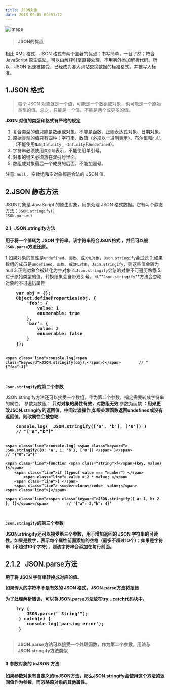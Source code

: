 ```yaml
---
title: JSON对象
date: 2018-06-05 09:53:12
---
```

![image](http://www.wailian.work/images/2018/06/05/timg.jpg)

> #### JSON的优点

相比 XML 格式，JSON 格式有两个显著的优点：书写简单，一目了然；符合 JavaScript 原生语法，可以由解释引擎直接处理，不用另外添加解析代码。所以，JSON 迅速被接受，已经成为各大网站交换数据的标准格式，并被写入标准。

<!-- more -->

## 1.JSON 格式


> 每个 JSON 对象就是一个值，可能是一个数组或对象，也可能是一个原始类型的值。总之，只能是一个值，不能是两个或更多的值。

**JSON 对值的类型和格式有严格的规定**

1. 复合类型的值只能是数组或对象，不能是函数、正则表达式对象、日期对象。
2. 原始类型的值只有四种：字符串、数值（必须以十进制表示）、布尔值和<code>null</code>（不能使用<code>NaN</code>,<code>Infinity</code> , <code>-Infinity</code>和<code>undefined</code>）。
3. 字符串必须使用<code>双引号</code>表示，不能使用单引号。
4. 对象的键名必须放在双引号里面。
5. 数组或对象最后一个成员的后面，不能加逗号。


注意: <code>null</code> 、空数组和空对象都是合法的 JSON 值。

## 2.JSON 静态方法
JSON对象是 JavaScript 的原生对象，用来处理 JSON 格式数据。它有两个静态方法：<code>JSON.stringify()</code> <br/> <code>JSON.parse()</code> 

#### 2.1  &nbsp;&nbsp;JSON.stringify方法

**用于将一个值转为 JSON 字符串。该字符串符合JSON格式 ，并且可以被<code>JSON.parse</code>方法还原。**

1.如果对象的属性是<code>undefined</code>、<code>函数</code>、或<code>XML对象</code>，<code>Json.stringify</code>会过滤
2.如果数组的成员是<code>undefined</code>、<code>函数</code>、或<code>XML对象</code>，<code>Json.stringify</code>，则这些值会转为null
3.正则对象会被转化为空对象
4.<code>Json.stringify</code>会忽略对象不可遍历熟悉
5.对于原始类型的值，转换结果会自带双引号。
6.**<code>Json.stringify</code>**方法会忽略对象的不可遍历属性
<div class="code">
<b>
<pre>
	<span class="line">var <span class="keyword">obj</span> = {};</span>
	<span class="line">Object.defineProperties(obj, {</span></span>
		<span class="line"><span class="keyword">'foo'</span>: {</span>
		    <span class="line"><span class="keyword">value</span>: <span class="string">1</span></span>
			<span class="line"><span class="keyword">enumerable</span>: <span class="string">true</span></span>
		<span class="line">},</span>
		<span class="line"><span class="keyword">'bar'</span>: {</span>
		    <span class="line"><span class="keyword">value</span>: <span class="string">2</span></span>
			<span class="line"><span class="keyword">enumerable</span>: <span class="string">false</span></span>
		<span class="line">}</span>
	<span class="line">});</span>
	
	<span class="line">console.log(<span class="keyword">JSON.stringify(obj);</span>)</span>		// "{"foo":1}"
	
</pre>
</b>
</div>

**<code>Json.stringify</code>的第二个参数**

JSON.stringify方法还可以接受一个数组，作为第二个参数，指定需要转成字符串的属性。
	参数为数组： **只对对象的属性有效，对数组无效**
	参数为函数 **：用来更改JSON.stringify的返回值，中间过滤操作,如果处理函数返回undefined或没有返回值，则改属性会被忽略**

<div class="code">
<b>
<pre>
	<span class="line">console.log( <span class="keyword"> JSON.stringify(['a', 'b'], ['0'])</span> ) </span>
	// "["a","b"]"
	
	<span class="line">console.log( <span class="keyword"> JSON.stringify({0: 'a', 1: 'b'}, ['0']) </span> )</span>
	// "{"0":"a"}"
	
	<span class="line">function <span class="string">f</span>(key, value) {</span>
		<span class="line">if (typeof value === "number") </span>
			<span class="line"> value = 2 * value; </span>
		<span class="line">} </span>
		<span class="line"> <code>return</code>  value;</span>
	<span class="line">}</span>
	
	<span class="line"><span class="keyword">JSON.stringify({ a: 1, b: 2 }, f)</span></span> 		// '{"a": 2,"b": 4}'
	
</pre>
<b />
</div>

**<code>Json.stringify</code>的第三个参数**

<b>JSON.stringify</b>还可以接受第三个参数，用于增加返回的 JSON 字符串的可读性。如果是数字，表示每个属性前面添加的空格（最多不超过10个）；如果是字符串（不超过10个字符），则该字符串会添加在每行前面。


## 2.1.2 &nbsp;&nbsp;JSON.parse方法
用于将 JSON 字符串转换成对应的值。

<div class="tip">
	如果传入的字符串不是有效的 JSON 格式，JSON.parse方法将报错
</div>

为了处理解析错误，可以将JSON.parse方法放在try...catch代码块中。
<div class="code">
<b>
<pre>
	<span class="line">try {</span>
		<span class="line">JSON.parse("'String'");</span>
	<span class="line"> } catch(e) {</span>
		<span class="line">console.log('parsing error'); </span>
	<span class="line"> }</span>

</pre>
</b>
</div>

> JSON.parse方法可以接受一个处理函数，作为第二个参数，用法与JSON.stringify方法类似.

#### 3.参数对象的 toJSON 方法

<div class="tip">
	如果参数对象有自定义的toJSON方法，那么JSON.stringify会使用这个方法的返回值作为参数，而忽略原对象的其他属性。
</div>





			